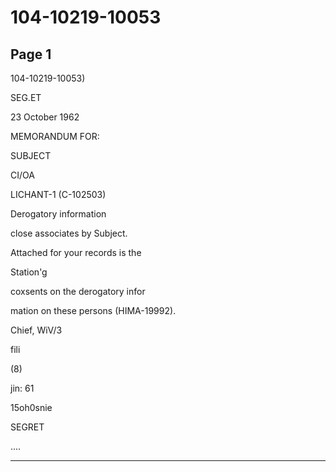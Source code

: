 # 104-10219-10053

## Page 1

104-10219-10053)

SEG.ET

23 October 1962

MEMORANDUM FOR:

SUBJECT

CI/OA

LICHANT-1 (C-102503)

Derogatory information

close associates by Subject.

Attached for your records is the

Station'g

coxsents on the derogatory infor

mation on these persons (HIMA-19992).

Chief, WiV/3

fili

(8)

jin: 61

15oh0snie

SEGRET

....

---

